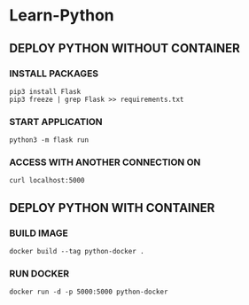 # Learn-Python

## DEPLOY PYTHON WITHOUT CONTAINER
### INSTALL PACKAGES
```
pip3 install Flask
pip3 freeze | grep Flask >> requirements.txt
```
### START APPLICATION
```
python3 -m flask run
```
### ACCESS WITH ANOTHER CONNECTION ON
```
curl localhost:5000
```

## DEPLOY PYTHON WITH CONTAINER
### BUILD IMAGE
```
docker build --tag python-docker .
```
### RUN DOCKER
```
docker run -d -p 5000:5000 python-docker
```